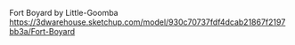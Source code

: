 Fort Boyard by Little-Goomba
https://3dwarehouse.sketchup.com/model/930c70737fdf4dcab21867f2197bb3a/Fort-Boyard
